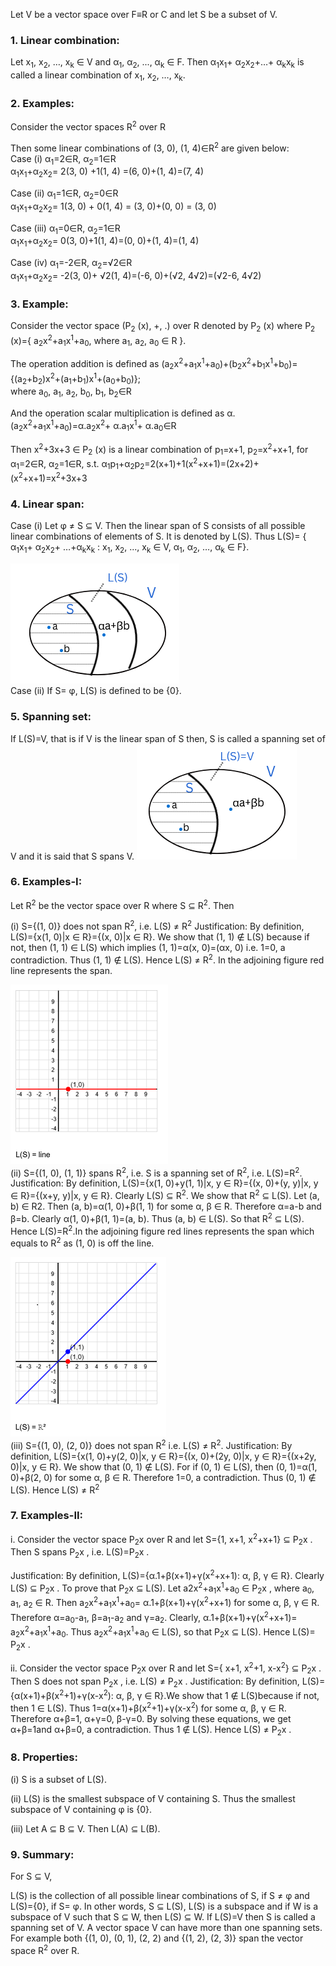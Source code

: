 Let V be a vector space over F≡R or C and let S be a subset of V.
### 1. Linear combination:
Let x<sub>1</sub>, x<sub>2</sub>, …, x<sub>k</sub> &isin; V and α<sub>1</sub>, α<sub>2</sub>, ..., α<sub>k</sub> &isin; F. Then α<sub>1</sub>x<sub>1</sub>+ α<sub>2</sub>x<sub>2</sub>+…+ α<sub>k</sub>x<sub>k</sub> is called a linear combination of x<sub>1</sub>, x<sub>2</sub>, …, x<sub>k</sub>. 
### 2. Examples:
Consider the vector spaces R<sup>2</sup> over R
   
Then some linear combinations of (3, 0), (1, 4)&isin;R<sup>2</sup> are given below: <br>
Case (i) α<sub>1</sub>=2&isin;R, α<sub>2</sub>=1&isin;R <br>
α<sub>1</sub>x<sub>1</sub>+α<sub>2</sub>x<sub>2</sub>= 2(3, 0) +1(1, 4) =(6, 0)+(1, 4)=(7, 4)

Case (ii) α<sub>1</sub>=1&isin;R, α<sub>2</sub>=0&isin;R <br>
α<sub>1</sub>x<sub>1</sub>+α<sub>2</sub>x<sub>2</sub>= 1(3, 0) + 0(1, 4) = (3, 0)+(0, 0) = (3, 0)

Case (iii) α<sub>1</sub>=0&isin;R, α<sub>2</sub>=1&isin;R <br>
α<sub>1</sub>x<sub>1</sub>+α<sub>2</sub>x<sub>2</sub>= 0(3, 0)+1(1, 4)=(0, 0)+(1, 4)=(1, 4)

Case (iv) α<sub>1</sub>=-2&isin;R, α<sub>2</sub>=√2&isin;R <br>
α<sub>1</sub>x<sub>1</sub>+α<sub>2</sub>x<sub>2</sub>= -2(3, 0)+ √2(1, 4)=(-6, 0)+(√2, 4√2)=(√2-6, 4√2) 
### 3. Example:
Consider the vector space (P<sub>2</sub> (x), +, .) over R denoted by P<sub>2</sub> (x)  where P<sub>2</sub> (x)={ a<sub>2</sub>x<sup>2</sup>+a<sub>1</sub>x<sup>1</sup>+a<sub>0</sub>, where a<sub>1</sub>, a<sub>2</sub>, a<sub>0</sub> &isin; R }.

The operation addition is defined as (a<sub>2</sub>x<sup>2</sup>+a<sub>1</sub>x<sup>1</sup>+a<sub>0</sub>)+(b<sub>2</sub>x<sup>2</sup>+b<sub>1</sub>x<sup>1</sup>+b<sub>0</sub>)={(a<sub>2</sub>+b<sub>2</sub>)x<sup>2</sup>+(a<sub>1</sub>+b<sub>1</sub>)x<sup>1</sup>+(a<sub>0</sub>+b<sub>0</sub>)}; <br> where a<sub>0</sub>, a<sub>1</sub>, a<sub>2</sub>, b<sub>0</sub>, b<sub>1</sub>, b<sub>2</sub>&isin;R

And the operation scalar multiplication is defined as α.(a<sub>2</sub>x<sup>2</sup>+a<sub>1</sub>x<sup>1</sup>+a<sub>0</sub>)=α.a<sub>2</sub>x<sup>2</sup>+ α.a<sub>1</sub>x<sup>1</sup>+ α.a<sub>0</sub>&isin;R

Then x<sup>2</sup>+3x+3 &isin; P<sub>2</sub> (x) is a linear combination of p<sub>1</sub>=x+1, p<sub>2</sub>=x<sup>2</sup>+x+1, for α<sub>1</sub>=2&isin;R, α<sub>2</sub>=1&isin;R, s.t. 
α<sub>1</sub>p<sub>1</sub>+α<sub>2</sub>p<sub>2</sub>=2(x+1)+1(x<sup>2</sup>+x+1)=(2x+2)+ (x<sup>2</sup>+x+1)=x<sup>2</sup>+3x+3
### 4. Linear span:
Case (i) Let φ &ne; S &sube; V. Then the linear span of S consists of all possible linear combinations of elements of S.  It is denoted by L(S). Thus L(S)= { α<sub>1</sub>x<sub>1</sub>+ α<sub>2</sub>x<sub>2</sub>+ …+α<sub>k</sub>x<sub>k</sub> : x<sub>1</sub>, x<sub>2</sub>, ..., x<sub>k</sub> &isin; V, α<sub>1</sub>, α<sub>2</sub>, …, α<sub>k</sub> &isin; F}.

![Linear span](images/exp3newimage1.PNG "Linear span")<br>
Case (ii) If S= φ, L(S) is defined to be {0}.
### 5. Spanning set:
If L(S)=V, that is if V is the linear span of S then, S is called a spanning set of V and it is said that S spans V.
![Linear span](images/exp3newimage2.PNG "Linear span")<br>
### 6. Examples-I:
Let R<sup>2</sup> be the vector space over R where S &sube; R<sup>2</sup>. Then

(i)	S={(1, 0)} does not span R<sup>2</sup>, i.e. L(S) &ne; R<sup>2</sup>
Justification: By definition, L(S)={x(1, 0)|x &isin; R}={(x, 0)|x &isin; R}. We show that (1, 1)  &notin;  L(S) because if not, then (1, 1) &isin; L(S) which implies (1, 1)=α(x, 0)=(αx, 0) i.e. 1=0, a contradiction. Thus (1, 1) &notin; L(S). Hence L(S) &ne; R<sup>2</sup>. In the adjoining figure red line represents the span.

![Examples-I](images/exp3NewImg1.1.png "Examples-I")<br>
(ii)	S={(1, 0), (1, 1)} spans R<sup>2</sup>, i.e. S is a spanning set of R<sup>2</sup>, i.e. L(S)=R<sup>2</sup>.
Justification: By definition, L(S)={x(1, 0)+y(1, 1)|x, y  &isin; R}={(x, 0)+(y, y)|x, y &isin; R}={(x+y, y)|x, y &isin; R}.
Clearly L(S) &sube; R<sup>2</sup>. We show that R<sup>2</sup> &sube; L(S). Let (a, b)  &isin; R2. Then (a, b)=α(1, 0)+β(1, 1) for some α, β &isin; R. Therefore α=a-b and β=b. Clearly α(1, 0)+β(1, 1)=(a, b). Thus (a, b) &isin; L(S). So that R<sup>2</sup> &sube; L(S). Hence L(S)=R<sup>2</sup>.In the adjoining figure red lines represents the span which equals to R<sup>2</sup> as (1, 0) is off the line.

![Examples-I](images/exp3NewImg2.1.png "Examples-I")<br>
(iii)	S={(1, 0), (2, 0)} does not span R<sup>2</sup> i.e. L(S) &ne; R<sup>2</sup>.
Justification: By definition, L(S)={x(1, 0)+y(2, 0)|x, y &isin; R}={(x, 0)+(2y, 0)|x, y &isin; R}={(x+2y, 0)|x, y &isin; R}.
We show that (0, 1)  &notin; L(S). For if (0, 1) &isin; L(S), then (0, 1)=α(1, 0)+β(2, 0) for some α, β &isin; R. Therefore 1=0, a contradiction. Thus (0, 1) &notin; L(S). Hence L(S) &ne; R<sup>2</sup>

### 7. Examples-II: 
i. Consider the vector space P<sub>2</sub>x  over R and let S={1, x+1, x<sup>2</sup>+x+1} &sube; P<sub>2</sub>x . Then S spans P<sub>2</sub>x , i.e. L(S)=P<sub>2</sub>x .

Justification: By definition, L(S)={α.1+β(x+1)+γ(x<sup>2</sup>+x+1): α, β, γ  &isin; R}. Clearly L(S)  &sube;  P<sub>2</sub>x . To prove that P<sub>2</sub>x  &sube; L(S). Let a2x<sup>2</sup>+a<sub>1</sub>x<sup>1</sup>+a<sub>0</sub>  &isin; P<sub>2</sub>x , where a<sub>0</sub>, a<sub>1</sub>, a<sub>2</sub> &isin; R. Then a<sub>2</sub>x<sup>2</sup>+a<sub>1</sub>x<sup>1</sup>+a<sub>0</sub>= α.1+β(x+1)+γ(x<sup>2</sup>+x+1) for some α, β, γ  &isin; R. Therefore α=a<sub>0</sub>-a<sub>1</sub>, β=a<sub>1</sub>-a<sub>2</sub> and γ=a<sub>2</sub>.
Clearly, α.1+β(x+1)+γ(x<sup>2</sup>+x+1)= a<sub>2</sub>x<sup>2</sup>+a<sub>1</sub>x<sup>1</sup>+a<sub>0</sub>. Thus a<sub>2</sub>x<sup>2</sup>+a<sub>1</sub>x<sup>1</sup>+a<sub>0</sub> &isin; L(S), so that P<sub>2</sub>x  &sube; L(S). Hence L(S)= P<sub>2</sub>x .

ii. Consider the vector space P<sub>2</sub>x  over R and let
S={ x+1, x<sup>2</sup>+1, x-x<sup>2</sup>} &sube; P<sub>2</sub>x . Then S does not span P<sub>2</sub>x , i.e. L(S)  &ne; P<sub>2</sub>x .
Justification: By definition, L(S)={α(x+1)+β(x<sup>2</sup>+1)+γ(x-x<sup>2</sup>): α, β, γ  &isin; R}.We  show that 1 &notin;  L(S)because if not, then 1 &isin; L(S). Thus 1=α(x+1)+β(x<sup>2</sup>+1)+γ(x-x<sup>2</sup>) for some α, β, γ  &isin; R. Therefore α+β=1, α+γ=0, β-γ=0. By solving these equations, we get α+β=1and α+β=0, a contradiction. Thus 1 &notin;  L(S). Hence L(S)  &ne; P<sub>2</sub>x .

### 8. Properties:
(i) S is a subset of L(S).

(ii) L(S) is the smallest subspace of V containing S. Thus the smallest subspace of V containing φ is {0}.

(iii) Let A &sube; B &sube; V. Then L(A) &sube; L(B).
### 9. Summary:
For S &sube; V, 

L(S) is the collection of all possible linear combinations of S, if S &ne;  φ and L(S)={0}, if S= φ. In other words, S &sube; L(S), L(S) is a subspace and if W is a subspace of V such that S &sube; W, then  L(S) &sube; W. If L(S)=V then S is called a spanning set of V. A vector space V can have more than one spanning sets. For example both {(1, 0), (0, 1), (2, 2) and {(1, 2), (2, 3)} span the vector space R<SUP>2</SUP> over R.

